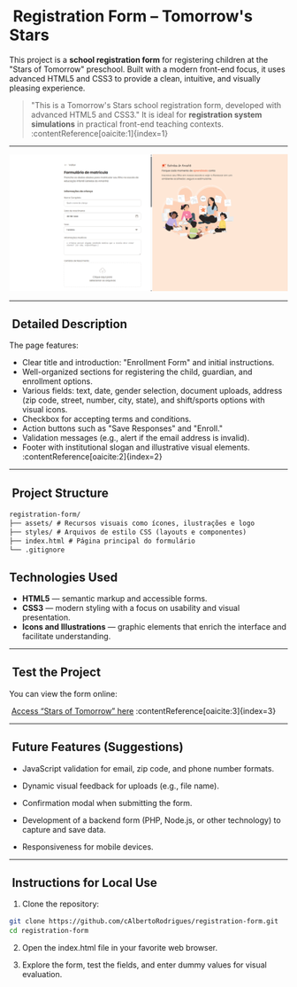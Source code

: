 # ​ Registration Form – Tomorrow's Stars

This project is a **school registration form** for registering children at the "Stars of Tomorrow" preschool. Built with a modern front-end focus, it uses advanced HTML5 and CSS3 to provide a clean, intuitive, and visually pleasing experience.

> "This is a Tomorrow's Stars school registration form, developed with advanced HTML5 and CSS3."
> It is ideal for **registration system simulations** in practical front-end teaching contexts. :contentReference[oaicite:1]{index=1}

---
![Preview do Form](./assets/preview.png)

---

## ​ Detailed Description

The page features:

- Clear title and introduction: "Enrollment Form" and initial instructions.
- Well-organized sections for registering the child, guardian, and enrollment options.
- Various fields: text, date, gender selection, document uploads, address (zip code, street, number, city, state), and shift/sports options with visual icons.
- Checkbox for accepting terms and conditions.
- Action buttons such as "Save Responses" and "Enroll."
- Validation messages (e.g., alert if the email address is invalid).
- Footer with institutional slogan and illustrative visual elements. :contentReference[oaicite:2]{index=2}

---

## ​ Project Structure
```
registration-form/
├── assets/ # Recursos visuais como ícones, ilustrações e logo
├── styles/ # Arquivos de estilo CSS (layouts e componentes)
├── index.html # Página principal do formulário
└── .gitignore

```

## Technologies Used

- **HTML5** — semantic markup and accessible forms.
- **CSS3** — modern styling with a focus on usability and visual presentation.
- **Icons and Illustrations** — graphic elements that enrich the interface and facilitate understanding.

---

## ​ Test the Project

You can view the form online:

​ [Access “Stars of Tomorrow” here](https://calbertorodrigues.github.io/registration-form/) :contentReference[oaicite:3]{index=3}

---

## ​ Future Features (Suggestions)

- JavaScript validation for email, zip code, and phone number formats.
- Dynamic visual feedback for uploads (e.g., file name).
- Confirmation modal when submitting the form.

- Development of a backend form (PHP, Node.js, or other technology) to capture and save data.
- Responsiveness for mobile devices.

---

## ​ Instructions for Local Use

1. Clone the repository:
```bash
git clone https://github.com/cAlbertoRodrigues/registration-form.git
cd registration-form
```
2. Open the index.html file in your favorite web browser.

3. Explore the form, test the fields, and enter dummy values for visual evaluation.
